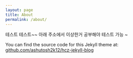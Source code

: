 ```yaml
---
layout: page
title: About
permalink: /about/
---
```


테스트 테스트~~ 아래 주소에서 이상한거 공부해야 테스트 가능 ~

You can find the source code for this Jekyll theme at: [github.com/ashutosh2k12/hcz-jekyll-blog](https://github.com/ashutosh2k12/hcz-jekyll-blog)
